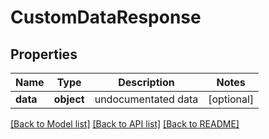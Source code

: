 # CustomDataResponse

## Properties
Name | Type | Description | Notes
------------ | ------------- | ------------- | -------------
**data** | **object** | undocumentated data | [optional] 

[[Back to Model list]](../../README.md#documentation-for-models) [[Back to API list]](../../README.md#documentation-for-api-endpoints) [[Back to README]](../../README.md)

